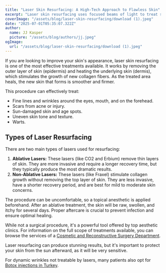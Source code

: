 ```yaml
---
title: "Laser Skin Resurfacing: A High-Tech Approach to Flawless Skin"
excerpt: "Laser skin resurfacing uses focused beams of light to treat skin imperfections like wrinkles, scars, and sun damage. This advanced treatment can dramatically improve skin texture and tone with precision and control."
coverImage: "/assets/blog/laser-skin-resurfacing/download (1).jpeg"
date: "2025-07-01T05:35:07.322Z"
author:
  name: JJ Kasper
  picture: "/assets/blog/authors/jj.jpeg"
ogImage:
  url: "/assets/blog/laser-skin-resurfacing/download (1).jpeg"
---
```


If you are looking to improve your skin's appearance, laser skin resurfacing is one of the most effective treatments available. It works by removing the outer layer of skin (epidermis) and heating the underlying skin (dermis), which stimulates the growth of new collagen fibers. As the treated area heals, the new skin that forms is smoother and firmer.

This procedure can effectively treat:

- Fine lines and wrinkles around the eyes, mouth, and on the forehead.
- Scars from acne or injury.
- Sun-damaged skin and age spots.
- Uneven skin tone and texture.
- Warts.

## Types of Laser Resurfacing

There are two main types of lasers used for resurfacing:

1.  **Ablative Lasers:** These lasers (like CO2 and Erbium) remove thin layers of skin. They are more invasive and require a longer recovery time, but they typically produce the most dramatic results.
2.  **Non-Ablative Lasers:** These lasers (like Fraxel) stimulate collagen growth without removing the top layer of skin. They are less invasive, have a shorter recovery period, and are best for mild to moderate skin concerns.

The procedure can be uncomfortable, so a topical anesthetic is applied beforehand. After an ablative treatment, the skin will be raw, swollen, and itchy for several days. Proper aftercare is crucial to prevent infection and ensure optimal healing.

While not a surgical procedure, it's a powerful tool offered by top aesthetic clinics. For information on the full scope of treatments available, you can browse the services of a [Cosmetic and Reconstructive Surgery Department](https://o9medical.com/%D9%82%D8%B3%D9%85-%D8%A7%D9%84%D8%AC%D8%B1%D8%A7%D8%AD%D8%A9-%D8%A7%D9%84%D8%AA%D8%AC%D9%85%D9%8A%D9%84%D9%8A%D8%A9-%D9%88%D8%A7%D9%84%D8%AA%D8%B1%D9%85%D9%8A%D9%85%D9%8A%D8%A9).

Laser resurfacing can produce stunning results, but it's important to protect your skin from the sun afterward, as it will be very sensitive.

For dynamic wrinkles not treatable by lasers, many patients also opt for [Botox injections in Turkey](https://o9medical.com/%D8%AD%D9%82%D9%86-%D8%A7%D9%84%D8%A8%D9%88%D8%AA%D9%88%D9%83%D8%B3-%D9%81%D9%8A-%D8%AA%D8%B1%D9%83%D9%8A%D8%A7).

